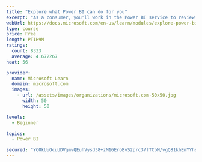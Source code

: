 ```yaml
---
title: "Explore what Power BI can do for you"
excerpt: "As a consumer, you'll work in the Power BI service to review and interact with content that has been shared with you. This module provides the foundational information that you need to work effectively in the Power BI service."
webUrl: https://docs.microsoft.com/en-us/learn/modules/explore-power-bi-service/
type: course
price: Free
length: PT1H9M
ratings:
  count: 8333
  average: 4.672267
heat: 56

provider:
  name: Microsoft Learn
  domain: microsoft.com
  images:
    - url: /assets/images/organizations/microsoft.com-50x50.jpg
      width: 50
      height: 50

levels:
  - Beginner

topics:
  - Power BI

secured: "YCOkUuOcuUDVgmvQEuhVysd38+zM16EroBvS2prc3VlTCbM/vgQ81khEmYYhsIVYATuY9otCL1azKH/7WyZ4xcNNQ7nJHerOr+LQNKIk8mmd9cKrLwo2U12kaxr8njcEDS/30ITE57HYxwRpAFlywEGEYH4h5mzUb62HoqPKHUUFD4ukd4xbOTzD2NwGd4EM30y+mOPctQvFe16JZokV2hcVg8PHInP0ahDPlyMTacuE5h0cz097ErwjFd3kxmWZF7pzbNpll3u6tQsLq7Fh2cMirunaDd9cEPjBz+LeXjdiBHBKtzP2D6j6zkR165T2NGfgPPSyE1Wt8Z44p6Isl2BfecN3PLaa0sRYYuGM4WwxIsT4ND7aXMsLXRCpX1qDrpT63saHS8LL/X5dY56tAaxz7+c8r4VVg8uMt18pLlo=;eRfDJHmf7kMsM24xzNhDXw=="
---
```


